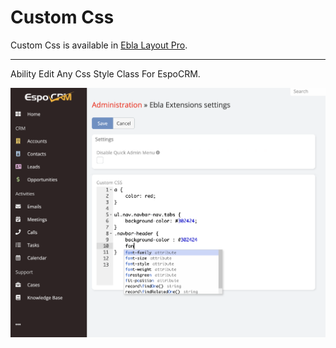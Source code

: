 # Custom Css


Custom Css is available in [Ebla Layout Pro](https://www.eblasoft.com.tr/espocrm-extension-page/espocrm-layout-pro).

---

Ability Edit Any Css Style Class For EspoCRM.

![custom-css](../../_static/images/extensions/ebla-layout-pro/custom-css.png)